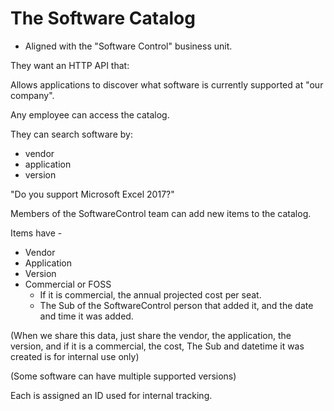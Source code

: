 # The Software Catalog

- Aligned with the "Software Control" business unit.

They want an HTTP API that:

Allows applications to discover what software is currently supported at "our company".

Any employee can access the catalog.

They can search software by:
- vendor
- application
- version

"Do you support Microsoft Excel 2017?"

Members of the SoftwareControl team can add new items to the catalog.

Items have -
- Vendor
- Application
- Version
- Commercial or FOSS
    - If it is commercial, the annual projected cost per seat.
    - The Sub of the SoftwareControl person that added it, and the date and time it was added.

(When we share this data, just share the vendor, the application, the version, and if it is a commercial, the cost,
The Sub and datetime it was created is for internal use only)




(Some software can have multiple supported versions)

Each is assigned an ID used for internal tracking.

